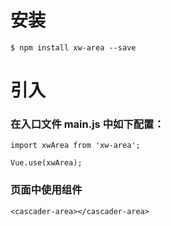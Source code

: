 # 安装

```
$ npm install xw-area --save
```

# 引入

### 在入口文件 main.js 中如下配置：

```
import xwArea from 'xw-area';

Vue.use(xwArea);
```

### 页面中使用组件

```
<cascader-area></cascader-area>
```
